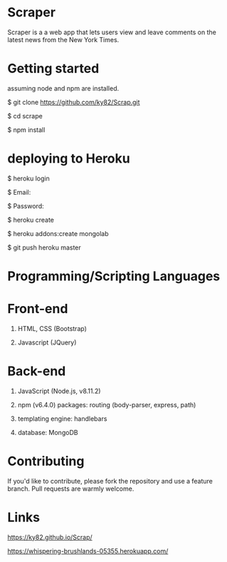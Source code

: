 # Scraper

Scraper is a a web app that lets users view and leave comments on the latest news from the New York Times.

# Getting started
assuming node and npm are installed.

$ git clone https://github.com/ky82/Scrap.git

$ cd scrape

$ npm install

# deploying to Heroku

$ heroku login

$ Email: <enter email>
  
$ Password: <password>
  
$ heroku create <enter app name>
  
$ heroku addons:create mongolab

$ git push heroku master
  
# Programming/Scripting Languages
# Front-end
1. HTML, CSS (Bootstrap)

2. Javascript (JQuery)
# Back-end
1. JavaScript (Node.js, v8.11.2)

2. npm (v6.4.0) packages: routing (body-parser, express, path)

3. templating engine: handlebars

4. database: MongoDB

# Contributing
If you'd like to contribute, please fork the repository and use a feature branch. Pull requests are warmly welcome.

# Links
https://ky82.github.io/Scrap/

https://whispering-brushlands-05355.herokuapp.com/
